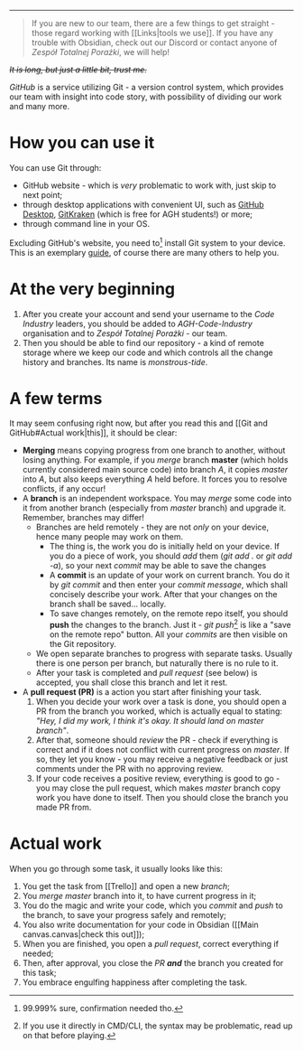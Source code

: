 ___

> If you are new to our team, there are a few things to get straight - those regard working with [[Links|tools we use]]. If you have any trouble with Obsidian, check out our Discord or contact anyone of *Zespół Totalnej Porażki*, we will help!

~~*It is long, but just a little bit, trust me.*~~

*GitHub* is a service utilizing Git - a version control system, which provides our team with insight into code story, with possibility of dividing our work and many more.

# How you can use it

You can use Git through:
- GitHub website - which is *very* problematic to work with, just skip to next point; 
- through desktop applications with convenient UI, such as [GitHub Desktop](https://desktop.github.com/), [GitKraken](https://www.gitkraken.com/) (which is free for AGH students!) or more;
- through command line in your OS.

Excluding GitHub's website, you need to[^1] install Git system to your device. This is an exemplary [guide](https://github.com/git-guides/install-git), of course there are many others to help you.
# At the very beginning

1. After you create your account and send your username to the *Code Industry* leaders, you should be added to *AGH-Code-Industry* organisation and to *Zespół Totalnej Porażki* - our team.
2. Then you should be able to find our repository - a kind of remote storage where we keep our code and which controls all the change history and branches. Its name is *monstrous-tide*.

# A few terms

It may seem confusing right now, but after you read this and [[Git and GitHub#Actual work|this]], it should be clear:

- **Merging** means copying progress from one branch to another, without losing anything. For example, if you *merge* branch **master** (which holds currently considered main source code) into branch *A*, it copies *master* into *A*, but also keeps everything *A* held before. It forces you to resolve conflicts, if any occur!
- A **branch** is an independent workspace. You may *merge* some code into it from another branch (especially from *master* branch) and upgrade it. Remember, branches may differ!
	- Branches are held remotely - they are not *only* on your device, hence many people may work on them. 
		- The thing is, the work you do is initially held on your device. If you do a piece of work, you should *add* them (*git add .* or *git add -a*), so your next *commit* may be able to save the changes
		- A **commit** is an update of your work on current branch. You do it by *git commit* and then enter your *commit message*, which shall concisely describe your work. After that your changes on the branch shall be saved... locally.
		- To save changes remotely, on the remote repo itself, you should **push** the changes to the branch. Just it - *git push*[^2] is like a "save on the remote repo" button. All your *commits* are then visible on the Git repository.
	- We open separate branches to progress with separate tasks. Usually there is one person per branch, but naturally there is no rule to it.
	- After your task is completed and *pull request* (see below) is accepted, you shall close this branch and let it rest.
- A **pull request (PR)** is a action you start after finishing your task. 
	1. When you decide your work over a task is done, you should open a PR from the branch you worked, which is actually equal to stating: *"Hey, I did my work, I think it's okay. It should land on master branch"*.
	2. After that, someone should *review* the PR - check if everything is correct and if it does not conflict with current progress on *master*. If so, they let you know - you may receive a negative feedback or just comments under the PR with no approving review.
	3. If your code receives a positive review, everything is good to go - you may close the pull request, which makes *master* branch copy work you have done to itself. Then you should close the branch you made PR from.

# Actual work

When you go through some task, it usually looks like this:
1. You get the task from [[Trello]] and open a new *branch*;
2. You *merge* *master* branch into it, to have current progress in it;
3. You do the magic and write your code, which you *commit* and *push* to the branch, to save your progress safely and remotely;
4. You also write documentation for your code in Obsidian ([[Main canvas.canvas|check this out]]);
5. When you are finished, you open a *pull request*, correct everything if needed;
6. Then, after approval, you close the *PR* ***and*** the branch you created for this task;
7. You embrace engulfing happiness after completing the task.


[^1]: 99.999% sure, confirmation needed tho.
[^2]: If you use it directly in CMD/CLI, the syntax may be problematic, read up on that before playing.